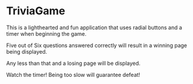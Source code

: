 # TriviaGame

This is a lighthearted and fun application that uses radial buttons and a timer when beginning the game.

Five out of Six questions answered correctly will result in a winning page being displayed.

Any less than that and a losing page will be displayed.

Watch the timer! Being too slow will guarantee defeat!